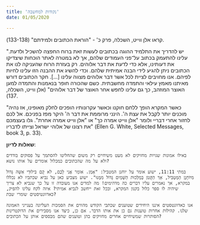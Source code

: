 ```yaml
---
title: 'נקודות למחשבה'
date: 01/05/2020

---
```


קראו אלן ווייט, השכלה, פרק כ' - "הוראת הכתובים ולמידתם" (133-138).

"יש להדריך את התלמיד ההוגה בכתובים לעשות זאת ברוח החפצה להשכיל ולדעת. עלינו להתעמק בכתוב על־פני העמודים שלהם, אך לא במטרה לאתר הוכחות שיצדיקו את דעותינו, אלא כדי לדעת את דבר אלוהים. רק בעזרת הרוח שהעניקה לנו את הכתובים ניתן להגיע לידי הבנה אמיתית שלהם. וכדי להשיג את ההבנה הזו עלינו לחיות לפיהם. אנו מחויבים לציית לכל אשר דבר אלוהים מצווה עלינו [...]. חקר הכתובים דורש מאיתנו מאמץ עילאי והתמדה מחשבתית. כשם שהכורה חופר בנאמנות והתמדה למען האוצר המוזהב, כך גם עלינו לחפש אחר האוצר של דבר אלוהים" (אלן ווייט, השכלה, 137).

"כאשר המקרא הופך ללחם חוקנו וכאשר עקרונותיו הופכים לחלק מאופינו, אז נהיה מוכנים יותר לקבל את עצת ה'. הינני מרוממת את דבר ה' היקר מפז בפניכם. אל לכם לחזור אחרי דבריי ולומר "אלן ווייט אמרה כך" או "אלן ווייט אמרה אחרת". גלו בעצמכם את רצונו של אלוהי ישראל וצייתו לדבריו" (Ellen G. White, Selected Messages, book 3, p. 33).

**שאלות לדיון**:

`באילו אמונות שגויות מחזיקים לא מעט משיחיים רק משום שהחליטו להסתמך על פסוקים בודדים ולא על מה שהכתובים כמכלול אומרים על אותו נושא?`

`במתי 11:11, ישוע אומר על יוחנן המטביל: "אָמֵן. אוֹמֵר אֲנִי לָכֶם, לֹא קָם בִּילוּדֵי אִשָּׁה גָּדוֹל מִיּוֹחָנָן הַמַּטְבִּיל, אַךְ הַקָּטֹן בְּמַלְכוּת הַשָּׁמַיִם גָּדוֹל מִמֶּנּוּ". ישוע מצביע כאן על נביא שכתביו לא נכללו במקרא, אך נאמרים עליו דברים כה מדהימים! מה למדים אנו מעובדה זו על כך שנביא לא צריך שיהיה לו ספר כלול בקנון המקרא, ובכל זאת ייחשב לנביא אמיתי? איזה לקח עלינו להפיק, כאדוונטיסטים שומרי שבת?`

`אנו כאדוונטסטים איננו היחידים שטוענים שכתבי הקודש מהווים את הסמכות העליונה בענייני האמונה שלנו. קהילות אחרות טוענות גם כן את אותו הדבר. אם כן, כיצד אנו מסבירים את הדוקטרינות הסותרות שמשיחיים אחרים מחזיקים בהן וטוענים שהם מבססים אותן על הכתובים?`